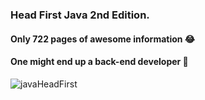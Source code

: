 ### Head First Java 2nd Edition. 
#### Only 722 pages of awesome information 😂
#### One might end up a back-end developer 🤖
![javaHeadFirst](https://github.com/Vasi-Cordea/HeadFirst_Java_2ndEdition_CodeS/assets/150058199/1dd4f363-2162-40ae-ac89-70b7605c365e)

